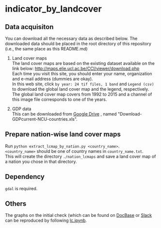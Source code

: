# indicator_by_landcover

## Data acquisiton
You can download all the necessary data as described below. The downloaded data should be placed in the root directory of this repository (i.e., the same place as this README.md)

1. Land cover maps  
The land cover maps are based on the existing dataset available on the link below:
http://maps.elie.ucl.ac.be/CCI/viewer/download.php  
Each time you visit this site, you should enter your name, organization and e-mail address (dummies are okay).  
In this web site, click `by year: 24 tif files, 1 band` and `Legend (csv)` to download the global land cover map and the legend, respectively. The global land cover map covers from 1992 to 2015 and a channel of this image file corresponds to one of the years.


2. GDP data  
This can be downloaded from [Google Drive](https://drive.google.com/drive/u/0/folders/1bRV0ufLdLzeskhWjgSOyoyDjCmNd_uPR)
, named "Download-GDPcurrent-NCU-countries.xls".


## Prepare nation-wise land cover maps
Run `python extract_lcmap_by_nation.py <country_name>`.  
`<country_name>` should be one of country names in `country_name.txt`.  
This will create the directory `./nation_lcmaps` and save a land cover map of a nation you chose in that directory.


## Dependency
`gdal` is required.

## Others
The graphs on the initial check (which can be found on [DocBase](https://synspective.docbase.io/posts/979916) or [Slack](https://synspective.slack.com/archives/CPSFZ39EY/p1574954671000700) can be reproduced by following [lc.ipynb](https://github.com/synspective/indicator_by_landcover/blob/master/lc.ipynb).
